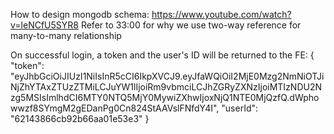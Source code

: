 How to design mongodb schema:
https://www.youtube.com/watch?v=leNCfU5SYR8
Refer to 33:00 for why we use two-way reference for many-to-many relationship

On successful login, a token and the user's ID will be returned to the FE:
{
"token": "eyJhbGciOiJIUzI1NiIsInR5cCI6IkpXVCJ9.eyJfaWQiOiI2MjE0Mzg2NmNiOTJiNjZhYTAxZTUzZTMiLCJuYW1lIjoiRm9vbmciLCJhZGRyZXNzIjoiMTIzNDU2Nzg5MSIsImlhdCI6MTY0NTQ5MjY0MywiZXhwIjoxNjQ1NTE0MjQzfQ.dWphowwzf8SYmgM2gEDanPg0Cn824StAAVslFNfdY4I",
"userId": "62143866cb92b66aa01e53e3"
}
